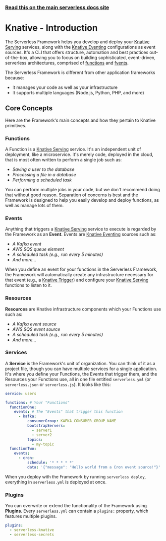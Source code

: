 <!--
title: Knative - Knative Guide - Introduction | Serverless Framework
menuText: Intro
menuOrder: 1
description: An introduction to using Knative with the Serverless Framework
layout: Doc
-->

<!-- DOCS-SITE-LINK:START automatically generated  -->

### [Read this on the main serverless docs site](https://www.serverless.com/framework/docs/providers/knative/guide/intro/)

<!-- DOCS-SITE-LINK:END -->

# Knative - Introduction

The Serverless Framework helps you develop and deploy your [Knative Serving](https://knative.dev/docs/serving) services, along with the [Knative Eventing](https://knative.dev/docs/eventing) configurations as event sources. It's a CLI that offers structure, automation and best practices out-of-the-box, allowing you to focus on building sophisticated, event-driven, serverless architectures, comprised of [functions](#functions) and [fvents](#events).

The Serverless Framework is different from other application frameworks because:

- It manages your code as well as your infrastructure
- It supports multiple languages (Node.js, Python, PHP, and more)

## Core Concepts

Here are the Framework's main concepts and how they pertain to Knative primitives.

### Functions

A Function is a [Knative Serving](https://knative.dev/docs/serving) service. It's an independent unit of deployment, like a microservice. It's merely code, deployed in the cloud, that is most often written to perform a single job such as:

- _Saving a user to the database_
- _Processing a file in a database_
- _Performing a scheduled task_

You can perform multiple jobs in your code, but we don't recommend doing that without good reason. Separation of concerns is best and the Framework is designed to help you easily develop and deploy functions, as well as manage lots of them.

### Events

Anything that triggers a [Knative Serving](https://knative.dev/docs/serving) service to execute is regarded by the Framework as an **Event**. Events are [Knative Eventing](https://knative.dev/docs/eventing) sources such as:

- _A Kafka event_
- _AWS SQS queue element_
- _A scheduled task (e.g., run every 5 minutes)_
- _And more..._

When you define an event for your functions in the Serverless Framework, the Framework will automatically create any infrastructure necessary for that event (e.g., a [Knative Trigger](https://knative.dev/docs/eventing/broker-trigger)) and configure your [Knative Serving](https://knative.dev/docs/serving) functions to listen to it.

### Resources

**Resources** are Knative infrastructure components which your Functions use such as:

- _A Kafka event source_
- _AWS SQS event source_
- _A scheduled task (e.g., run every 5 minutes)_
- _And more..._

### Services

A **Service** is the Framework's unit of organization. You can think of it as a project file, though you can have multiple services for a single application. It's where you define your Functions, the Events that trigger them, and the Resources your Functions use, all in one file entitled `serverless.yml` (or `serverless.json` or `serverless.js`). It looks like this:

```yaml
service: users

functions: # Your "Functions"
  functionOne:
    events: # The "Events" that trigger this function
      - kafka:
          consumerGroup: KAFKA_CONSUMER_GROUP_NAME
          bootstrapServers:
            - server1
            - server2
          topics:
            - my-topic
  functionTwo:
    events:
      - cron:
          schedule: '* * * * *'
          data: '{"message": "Hello world from a Cron event source!"}'
```

When you deploy with the Framework by running `serverless deploy`, everything in `serverless.yml` is deployed at once.

### Plugins

You can overwrite or extend the functionality of the Framework using **Plugins**. Every `serverless.yml` can contain a `plugins:` property, which features multiple plugins.

```yaml
plugins:
  - serverless-knative
  - serverless-secrets
```
